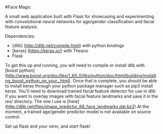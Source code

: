 #Face Magic

A small web application built with Flask for showcasing and experimenting with convolutional neural networks for age/gender classification and facial feature analysis.

Dependencies:

* [dlib] (http://dlib.net/compile.html) with python bindings 
* [keras] (https://keras.io/) with Theano 
* Flask

To get this up and running, you will need to compile or install dlib with [boost python] (http://www.boost.org/doc/libs/1_60_0/libs/python/doc/html/building/installing_boost_python_on_your_.html). Once that is complete, you should be able to install keras through your python package manager such as pip3 install keras. You'll need to download trained facial feature detector for use in dlib if you want to overlay images with facial feature landmarks and save it in the res/ directory.  The one I use is [here] (http://dlib.net/files/shape_predictor_68_face_landmarks.dat.bz2).At the moment, a trained age/gender predictor model is not available on source control.

Set up flask and your venv, and start flask! 
